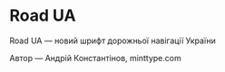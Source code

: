 # Road UA
Road UA — новий шрифт дорожньої навігації України

Автор — Андрій Константінов, minttype.com
